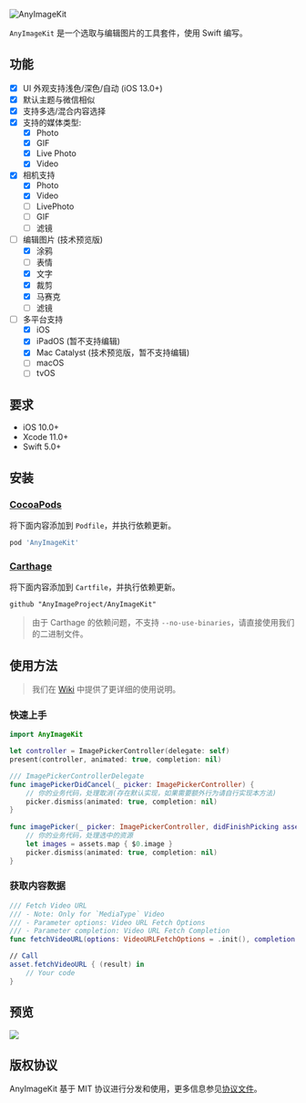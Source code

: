 ![AnyImageKit](https://github.com/AnyImageProject/AnyImageProject.github.io/raw/master/Resources/TitleMap@2x.png)

`AnyImageKit` 是一个选取与编辑图片的工具套件，使用 Swift 编写。

## 功能

- [x] UI 外观支持浅色/深色/自动 (iOS 13.0+)
- [x] 默认主题与微信相似
- [x] 支持多选/混合内容选择
- [x] 支持的媒体类型:
    - [x] Photo
    - [x] GIF
    - [x] Live Photo
    - [x] Video
- [x] 相机支持
    - [x] Photo
    - [x] Video
    - [ ] LivePhoto
    - [ ] GIF
    - [ ] 滤镜
- [ ] 编辑图片 (技术预览版)
    - [x] 涂鸦
    - [ ] 表情
    - [x] 文字
    - [x] 裁剪
    - [x] 马赛克
    - [ ] 滤镜
- [ ] 多平台支持
    - [x] iOS
    - [x] iPadOS (暂不支持编辑)
    - [x] Mac Catalyst (技术预览版，暂不支持编辑)
    - [ ] macOS
    - [ ] tvOS

## 要求

- iOS 10.0+
- Xcode 11.0+
- Swift 5.0+

## 安装

### [CocoaPods](https://guides.cocoapods.org/using/using-cocoapods.html)

将下面内容添加到 `Podfile`，并执行依赖更新。

```ruby
pod 'AnyImageKit'
```

### [Carthage](https://github.com/Carthage/Carthage)

将下面内容添加到 `Cartfile`，并执行依赖更新。

```ogdl
github "AnyImageProject/AnyImageKit"
```

> 由于 Carthage 的依赖问题，不支持 `--no-use-binaries`，请直接使用我们的二进制文件。

## 使用方法

> 我们在 [Wiki](https://github.com/AnyImageProject/AnyImageKit/wiki) 中提供了更详细的使用说明。

### 快速上手

```swift
import AnyImageKit

let controller = ImagePickerController(delegate: self)
present(controller, animated: true, completion: nil)

/// ImagePickerControllerDelegate
func imagePickerDidCancel(_ picker: ImagePickerController) {
    // 你的业务代码，处理取消(存在默认实现，如果需要额外行为请自行实现本方法)
    picker.dismiss(animated: true, completion: nil)
}
    
func imagePicker(_ picker: ImagePickerController, didFinishPicking assets: [Asset], useOriginalImage: Bool) {
    // 你的业务代码，处理选中的资源
    let images = assets.map { $0.image }
    picker.dismiss(animated: true, completion: nil)
}
```

### 获取内容数据
```swift
/// Fetch Video URL 
/// - Note: Only for `MediaType` Video
/// - Parameter options: Video URL Fetch Options
/// - Parameter completion: Video URL Fetch Completion
func fetchVideoURL(options: VideoURLFetchOptions = .init(), completion: @escaping VideoURLFetchCompletion)

// Call
asset.fetchVideoURL { (result) in
    // Your code
}
```

## 预览

![](https://github.com/AnyImageProject/AnyImageProject.github.io/raw/master/Resources/QuickLook.gif)

## 版权协议

AnyImageKit 基于 MIT 协议进行分发和使用，更多信息参见[协议文件](./LICENSE)。
